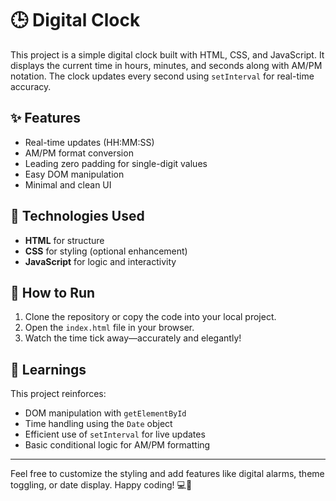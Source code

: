# 🕒 Digital Clock

This project is a simple digital clock built with HTML, CSS, and JavaScript. It displays the current time in hours, minutes, and seconds along with AM/PM notation. The clock updates every second using `setInterval` for real-time accuracy.

## ✨ Features
- Real-time updates (HH:MM:SS)
- AM/PM format conversion
- Leading zero padding for single-digit values
- Easy DOM manipulation
- Minimal and clean UI

## 🔧 Technologies Used
- **HTML** for structure
- **CSS** for styling (optional enhancement)
- **JavaScript** for logic and interactivity

## 🚀 How to Run
1. Clone the repository or copy the code into your local project.
2. Open the `index.html` file in your browser.
3. Watch the time tick away—accurately and elegantly!

## 🧠 Learnings
This project reinforces:
- DOM manipulation with `getElementById`
- Time handling using the `Date` object
- Efficient use of `setInterval` for live updates
- Basic conditional logic for AM/PM formatting

---

Feel free to customize the styling and add features like digital alarms, theme toggling, or date display. Happy coding! 💻🎨

